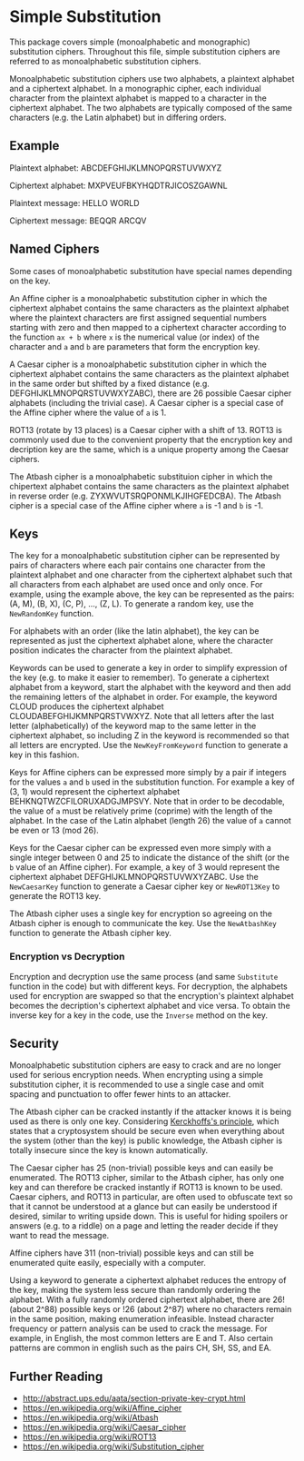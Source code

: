 # Simple Substitution

This package covers simple (monoalphabetic and monographic) substitution ciphers. Throughout this file, simple substitution ciphers are referred to as monoalphabetic substitution ciphers.

Monoalphabetic substitution ciphers use two alphabets, a plaintext alphabet and a ciphertext alphabet. In a monographic cipher, each individual character from the plaintext alphabet is mapped to a character in the ciphertext alphabet. The two alphabets are typically composed of the same characters (e.g. the Latin alphabet) but in differing orders.

## Example

Plaintext alphabet: ABCDEFGHIJKLMNOPQRSTUVWXYZ

Ciphertext alphabet: MXPVEUFBKYHQDTRJICOSZGAWNL

Plaintext message: HELLO WORLD

Ciphertext message: BEQQR ARCQV

## Named Ciphers

Some cases of monoalphabetic substitution have special names depending on the key.

An Affine cipher is a monoalphabetic substitution cipher in which the ciphertext alphabet contains the same characters as the plaintext alphabet where the plaintext characters are first assigned sequential numbers starting with zero and then mapped to a ciphertext character according to the function `ax + b` where `x` is the numerical value (or index) of the character and `a` and `b` are parameters that form the encryption key.

A Caesar cipher is a monoalphabetic substitution cipher in which the ciphertext alphabet contains the same characters as the plaintext alphabet in the same order but shifted by a fixed distance (e.g. DEFGHIJKLMNOPQRSTUVWXYZABC), there are 26 possible Caesar cipher alphabets (including the trivial case). A Caesar cipher is a special case of the Affine cipher where the value of `a` is 1.

ROT13 (rotate by 13 places) is a Caesar cipher with a shift of 13. ROT13 is commonly used due to the convenient property that the encryption key and decription key are the same, which is a unique property among the Caesar ciphers.

The Atbash cipher is a monoalphabetic substituion cipher in which the chipertext alphabet contains the same characters as the plaintext alphabet in reverse order (e.g. ZYXWVUTSRQPONMLKJIHGFEDCBA). The Atbash cipher is a special case of the Affine cipher where `a` is -1 and `b` is -1.

## Keys

The key for a monoalphabetic substitution cipher can be represented by pairs of characters where each pair contains one character from the plaintext alphabet and one character from the ciphertext alphabet such that all characters from each alphabet are used once and only once. For example, using the example above, the key can be represented as the pairs: (A, M), (B, X), (C, P), ..., (Z, L). To generate a random key, use the `NewRandomKey` function.

For alphabets with an order (like the latin alphabet), the key can be represented as just the ciphertext alphabet alone, where the character position indicates the character from the plaintext alphabet.

Keywords can be used to generate a key in order to simplify expression of the key (e.g. to make it easier to remember). To generate a ciphertext alphabet from a keyword, start the alphabet with the keyword and then add the remaining letters of the alphabet in order. For example, the keyword CLOUD produces the ciphertext alphabet CLOUDABEFGHIJKMNPQRSTVWXYZ. Note that all letters after the last letter (alphabetically) of the keyword map to the same letter in the ciphertext alphabet, so including Z in the keyword is recommended so that all letters are encrypted. Use the `NewKeyFromKeyword` function to generate a key in this fashion.

Keys for Affine ciphers can be expressed more simply by a pair if integers for the values `a` and `b` used in the substitution function. For example a key of (3, 1) would represent the ciphertext alphabet BEHKNQTWZCFILORUXADGJMPSVY. Note that in order to be decodable, the value of `a` must be relatively prime (coprime) with the length of the alphabet. In the case of the Latin alphabet (length 26) the value of `a` cannot be even or 13 (mod 26).

Keys for the Caesar cipher can be expressed even more simply with a single integer between 0 and 25 to indicate the distance of the shift (or the `b` value of an Affine cipher). For example, a key of 3 would represent the ciphertext alphabet DEFGHIJKLMNOPQRSTUVWXYZABC. Use the `NewCaesarKey` function to generate a Caesar cipher key or `NewROT13Key` to generate the ROT13 key.

The Atbash cipher uses a single key for encryption so agreeing on the Atbash cipher is enough to communicate the key. Use the `NewAtbashKey` function to generate the Atbash cipher key.

### Encryption vs Decryption

Encryption and decryption use the same process (and same `Substitute` function in the code) but with different keys. For decryption, the alphabets used for encryption are swapped so that the encryption's plaintext alphabet becomes the decription's ciphertext alphabet and vice versa. To obtain the inverse key for a key in the code, use the `Inverse` method on the key.

## Security

Monoalphabetic substitution ciphers are easy to crack and are no longer used for serious encryption needs. When encrypting using a simple substitution cipher, it is recommended to use a single case and omit spacing and punctuation to offer fewer hints to an attacker.

The Atbash cipher can be cracked instantly if the attacker knows it is being used as there is only one key. Considering [Kerckhoffs's principle](https://en.wikipedia.org/wiki/Kerckhoffs%27s_principle), which states that a cryptosystem should be secure even when everything about the system (other than the key) is public knowledge, the Atbash cipher is totally insecure since the key is known automatically.

The Caesar cipher has 25 (non-trivial) possible keys and can easily be enumerated. The ROT13 cipher, similar to the Atbash cipher, has only one key and can therefore be cracked instantly if ROT13 is known to be used. Caesar ciphers, and ROT13 in particular, are often used to obfuscate text so that it cannot be understood at a glance but can easily be understood if desired, similar to writing upside down. This is useful for hiding spoilers or answers (e.g. to a riddle) on a page and letting the reader decide if they want to read the message.

Affine ciphers have 311 (non-trivial) possible keys and can still be enumerated quite easily, especially with a computer.

Using a keyword to generate a ciphertext alphabet reduces the entropy of the key, making the system less secure than randomly ordering the alphabet. With a fully randomly ordered ciphertext alphabet, there are 26! (about 2^88) possible keys or !26 (about 2^87) where no characters remain in the same position, making enumeration infeasible. Instead character frequency or pattern analysis can be used to crack the message. For example, in English, the most common letters are E and T. Also certain patterns are common in english such as the pairs CH, SH, SS, and EA.

## Further Reading

- http://abstract.ups.edu/aata/section-private-key-crypt.html
- https://en.wikipedia.org/wiki/Affine_cipher
- https://en.wikipedia.org/wiki/Atbash
- https://en.wikipedia.org/wiki/Caesar_cipher
- https://en.wikipedia.org/wiki/ROT13
- https://en.wikipedia.org/wiki/Substitution_cipher